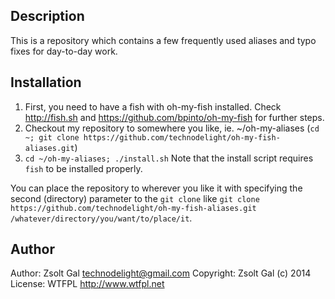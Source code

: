 Description
-----------

This is a repository which contains a few frequently used aliases and typo fixes for day-to-day work.

Installation
------------
1. First, you need to have a fish with oh-my-fish installed. Check http://fish.sh and https://github.com/bpinto/oh-my-fish for further steps.
2. Checkout my repository to somewhere you like, ie. ~/oh-my-aliases (`cd ~; git clone https://github.com/technodelight/oh-my-fish-aliases.git`)
3. `cd ~/oh-my-aliases; ./install.sh` Note that the install script requires `fish` to be installed properly.

You can place the repository to wherever you like it with specifying the second (directory) parameter to the `git clone` like `git clone https://github.com/technodelight/oh-my-fish-aliases.git /whatever/directory/you/want/to/place/it`.

Author
------
Author: Zsolt Gal <technodelight@gmail.com>
Copyright: Zsolt Gal (c) 2014
License: WTFPL <http://www.wtfpl.net>

